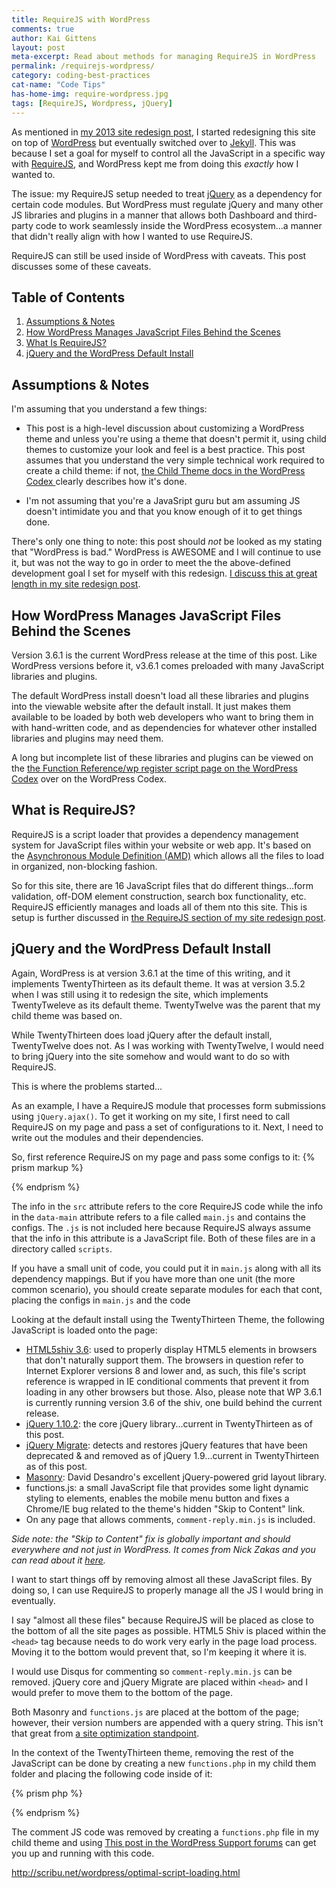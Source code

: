 ```yaml
---
title: RequireJS with WordPress
comments: true
author: Kai Gittens
layout: post
meta-excerpt: Read about methods for managing RequireJS in WordPress
permalink: /requirejs-wordpress/
category: coding-best-practices
cat-name: "Code Tips"
has-home-img: require-wordpress.jpg
tags: [RequireJS, Wordpress, jQuery]
---
```

As mentioned in [my 2013 site redesign post](/site-redesign-2013/ "A walk-through of how kaidez.com was redesigned"), I started redesigning this site on top of [WordPress](http://wordpress.org/ "Go to WordPress.org") but eventually switched over to [Jekyll](http://jekyllrb.com/ "Go to the Jekyll blog engine site"). This was because I set a goal for myself to control all the JavaScript in a specific way with [RequireJS](http://requirejs.org/ "Go to requirejs.org"), and WordPress kept me from doing this *exactly* how I wanted to.

The issue: my RequireJS setup needed to treat [jQuery](http://jquery.com/ "Check out the jQuery library") as a dependency for certain code modules. But WordPress must regulate jQuery and many other JS libraries and plugins in a manner that allows both Dashboard and third-party code to work seamlessly inside the WordPress ecosystem...a manner that didn't really align with how I wanted to use RequireJS.

RequireJS can still be used inside of WordPress with caveats.  This post discusses some of these caveats.

## Table of Contents
1. [Assumptions &amp; Notes](#assumptions-notes)
2. [How WordPress Manages JavaScript Files Behind the Scenes](#javascript-wordpress)
3. [What Is RequireJS?](#what-is-requirejs)
4. [jQuery and the WordPress Default Install](#jquery-wordpress-default-install)

<a name="assumptions-notes"></a>
## Assumptions &amp; Notes
I'm assuming that you understand a few things:

   * This post is a high-level discussion about customizing a WordPress theme and unless you're using a theme that doesn't permit it, using child themes to customize your look and feel is a best practice. This post assumes that you understand the very simple technical work required to create a child theme: if not, [the Child Theme docs in the WordPress Codex ](http://codex.wordpress.org/Child_Themes "How to create a child theme in WordPress")clearly describes how it's done. 

   * I'm not assuming that you're a JavaSript guru but am assuming JS doesn't intimidate you and that you know enough of it to get things done.

There's only one thing to note: this post should *not* be looked as my stating that "WordPress is bad." WordPress is AWESOME and I will continue to use it, but was not the way to go in order to meet the the above-defined development goal I set for myself with this redesign. [I discuss this at great length in my site redesign post](/site-redesign-2013/#jekyll "Read about why kaidez.com switched from WordPress to Jekyll").

<a name="javascript-wordpress"></a>
## How WordPress Manages JavaScript Files Behind the Scenes
Version 3.6.1 is the current WordPress release at the time of this post. Like WordPress versions before it, v3.6.1 comes preloaded with many JavaScript libraries and plugins.

The default WordPress install doesn't load all these libraries and plugins into the viewable website after the default install. It just makes them available to be loaded by both web developers who want to bring them in with hand-written code, and as dependencies for whatever other installed libraries and plugins may need them.

A long but incomplete list of these libraries and plugins can be viewed on the [the Function Reference/wp register script page on the WordPress Codex](http://codex.wordpress.org/Function_Reference/wp_register_script) over on the WordPress Codex.

<a name="what-is-requirejs"></a>
## What is RequireJS?
RequireJS is a script loader that provides a dependency management system for JavaScript files within your website or web app. It's based on the [Asynchronous Module Definition (AMD)](https://github.com/amdjs/amdjs-api/wiki/AMD "Learn more about the Asynchronous Module Definition") which allows all the files to load in organized, non-blocking fashion.

So for this site, there are 16 JavaScript files that do different things...form validation, off-DOM element construction, search box functionality, etc. RequireJS efficiently manages and loads all of them nto this site. This is setup is further discussed in [the RequireJS section of my site redesign post](/site-redesign-2013/#RequireJS).

<a name="jquery-wordpress-default-install"></a>
## jQuery and the WordPress Default Install
Again, WordPress is at version 3.6.1 at the time of this writing, and it implements TwentyThirteen as its default theme. It was at version 3.5.2 when I was still using it to redesign the site, which implements TwentyTweleve as its default theme. TwentyTwelve was the parent that my child theme was based on.

While TwentyThirteen does load jQuery after the default install, TwentyTwelve does not. As I was working with TwentyTwelve, I would need to bring jQuery into the site somehow and would want to do so with RequireJS.

This is where the problems started...

As an example, I have a RequireJS module that processes form submissions using `jQuery.ajax()`. To get it working on my site, I first need to call RequireJS on my page and pass a set of configurations to it.  Next, I need to write out the modules and their dependencies.

So, first reference RequireJS on my page and pass some configs to it:
{% prism markup %}
<script data-main="scripts/main" src="scripts/require.js"></script> 
{% endprism %}

The info in the `src` attribute refers to the core RequireJS code while the info in the `data-main` attribute refers to a file called `main.js` and contains the configs. The `.js` is not included here because RequireJS always assume that the info in this attribute is a JavaScript file.  Both of these files are in a directory called `scripts`.


If you have a small unit of code, you could put it in `main.js` along with all its dependency mappings. But if you have more than one unit (the more common scenario), you should create separate modules for each that cont, placing the configs in `main.js` and the code 














Looking at the default install using the TwentyThirteen Theme, the following JavaScript is loaded onto the page:

* [HTML5shiv 3.6](https://code.google.com/p/html5shiv/): used to properly display HTML5 elements in browsers that don't naturally support them.  The browsers in question refer to Internet Explorer versions 8 and lower and, as such, this file's script reference is wrapped in IE conditional comments that prevent it from loading in any other browsers but those. Also, please note that WP 3.6.1 is currently running version 3.6 of the shiv, one build behind the current release.
* [jQuery 1.10.2](https://jquery.com/): the core jQuery library...current in TwentyThirteen as of this post.
* [jQuery Migrate](https://github.com/jquery/jquery-migrate/): detects and restores jQuery features that have been deprecated & and removed as of jQuery 1.9...current in TwentyThirteen as of this post.
* [Masonry](http://masonry.desandro.com/): David Desandro's excellent jQuery-powered grid layout library.
* functions.js: a small JavaScript file that provides some light dynamic styling to elements, enables the mobile menu button and fixes a Chrome/IE bug related to the theme's hidden "Skip to Content" link.
* On any page that allows comments, `comment-reply.min.js` is included.

*Side note: the "Skip to Content" fix is globally important and should everywhere and not just in WordPress. It comes from Nick Zakas and you can read about it [here](http://www.nczonline.net/blog/2013/01/15/fixing-skip-to-content-links/).*

I want to start things off by removing almost all these JavaScript files. By doing so, I can use RequireJS to properly manage all the JS I would bring in eventually.

I say "almost all these files" because RequireJS will be placed as close to the bottom of all the site pages as possible. HTML5 Shiv is placed within the `<head>` tag because needs to do work very early in the page load process.  Moving it to the bottom would prevent that, so I'm keeping it where it is.

I would use Disqus for commenting so `comment-reply.min.js` can be removed. jQuery core and jQuery Migrate are placed within `<head>` and I would prefer to move them to the bottom of the page.

Both Masonry and `functions.js` are placed at the bottom of the page; however, their version numbers are appended with a query string. This  isn't that great from [a site optimization standpoint](https://developers.google.com/speed/docs/best-practices/caching?hl=sv "Read about optimizing file caching").

In the context of the TwentyThirteen theme, removing the rest of the JavaScript can be done by creating a new `functions.php` in my child them folder and placing the following code inside of it:

{% prism php %}
<?php

  // remove 'comment-reply.js' from the site
  function clean_header(){
	  wp_deregister_script( 'comment-reply' );
  }
  add_action('init','clean_header');

  // remove 'jQuery core' from the site...this
  // will also remove jQuery Migrate, Masonry
  // and 'functions.js'
  function remove_jquery(){
	  wp_deregister_script( 'jquery' );
  }
  add_action('init','remove_jquery');

?>
{% endprism %}

The comment JS code was removed by creating a `functions.php` file in my child theme and using [This post in the WordPress Support forums](http://wordpress.org/support/topic/how-to-remove-comment-replyjs-completely) can get you up and running with this code.



http://scribu.net/wordpress/optimal-script-loading.html